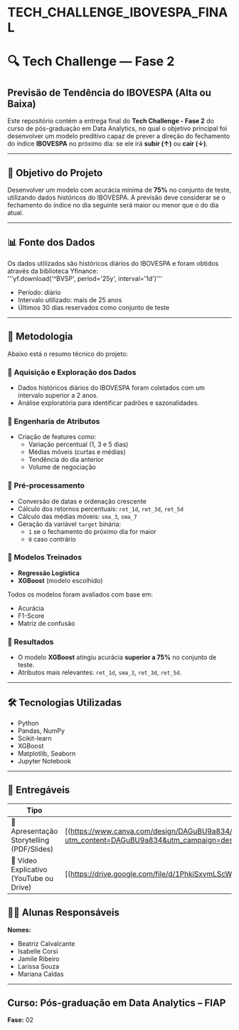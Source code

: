 ﻿# TECH_CHALLENGE_IBOVESPA_FINAL

# 🔍 Tech Challenge — Fase 2  
## Previsão de Tendência do IBOVESPA (Alta ou Baixa)

Este repositório contém a entrega final do **Tech Challenge - Fase 2** do curso de pós-graduação em Data Analytics, no qual o objetivo principal foi desenvolver um modelo preditivo capaz de prever a direção do fechamento do índice **IBOVESPA** no próximo dia: se ele irá **subir (↑)** ou **cair (↓)**.

---

## 🎯 Objetivo do Projeto

Desenvolver um modelo com acurácia mínima de **75%** no conjunto de teste, utilizando dados históricos do IBOVESPA. A previsão deve considerar se o fechamento do índice no dia seguinte será maior ou menor que o do dia atual.

---

## 📊 Fonte dos Dados

Os dados utilizados são históricos diários do IBOVESPA e foram obtidos através da biblioteca Yfinance:  
'''yf.download('^BVSP', period='25y', interval='1d')'''

- Período: diário
- Intervalo utilizado: mais de 25 anos
- Últimos 30 dias reservados como conjunto de teste
  
---

## 🧪 Metodologia

Abaixo está o resumo técnico do projeto:

### 🔹 Aquisição e Exploração dos Dados
- Dados históricos diários do IBOVESPA foram coletados com um intervalo superior a 2 anos.
- Análise exploratória para identificar padrões e sazonalidades.

### 🔹 Engenharia de Atributos
- Criação de features como:
  - Variação percentual (1, 3 e 5 dias)
  - Médias móveis (curtas e médias)
  - Tendência do dia anterior
  - Volume de negociação

### 🔹 Pré-processamento
- Conversão de datas e ordenação crescente
- Cálculo dos retornos percentuais: `ret_1d`, `ret_3d`, `ret_5d`
- Cálculo das médias móveis: `sma_3`, `sma_7`
- Geração da variável `target` binária:
  - `1` se o fechamento do próximo dia for maior
  - `0` caso contrário

### 🔹 Modelos Treinados
- **Regressão Logística**
- **XGBoost** (modelo escolhido)

Todos os modelos foram avaliados com base em:
- Acurácia
- F1-Score
- Matriz de confusão

### 🔹 Resultados
- O modelo **XGBoost** atingiu acurácia **superior a 75%** no conjunto de teste.
- Atributos mais relevantes: `ret_1d`, `sma_3`, `ret_3d`, `ret_5d`.

---

## 🛠️ Tecnologias Utilizadas

- Python
- Pandas, NumPy
- Scikit-learn
- XGBoost
- Matplotlib, Seaborn
- Jupyter Notebook

---

## 📎 Entregáveis

| Tipo | Link |
|------|------|
| 🔗 Apresentação Storytelling (PDF/Slides) | [(https://www.canva.com/design/DAGuBU9a834/PeNM00ikv5V-ngJTknioCw/edit?utm_content=DAGuBU9a834&utm_campaign=designshare&utm_medium=link2&utm_source=sharebutton)] |
| 🎥 Vídeo Explicativo (YouTube ou Drive)   | [(https://drive.google.com/file/d/1PhkiSxvmLScWulDmQ50aPqw9GyZErKd6/view?usp=sharing)] |

## 👩‍🏫 Alunas Responsáveis

**Nomes:**
* Beatriz Calvalcante
* Isabelle Corsi
* Jamile Ribeiro
* Larissa Souza
* Mariana Caldas
  
---
## Curso: Pós-graduação em Data Analytics – FIAP  

**Fase:** 02  








